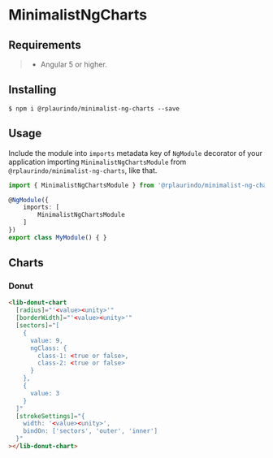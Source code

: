 # MinimalistNgCharts

## Requirements

>- Angular 5 or higher.

## Installing

	$ npm i @rplaurindo/minimalist-ng-charts --save

## Usage

Include the module into ```imports``` metadata key of ```NgModule``` decorator of your application importing ```MinimalistNgChartsModule``` from ```@rplaurindo/minimalist-ng-charts```, like that.

```typescript
import { MinimalistNgChartsModule } from '@rplaurindo/minimalist-ng-charts';

@NgModule({
    imports: [
        MinimalistNgChartsModule
    ]
})
export class MyModule() { }
```

## Charts

### Donut

```html
<lib-donut-chart
  [radius]="'<value><unity>'"
  [borderWidth]="'<value><unity>'"
  [sectors]="[
    {
      value: 9,
      ngClass: {
        class-1: <true or false>,
        class-2: <true or false>
      }
    },
    {
      value: 3
    }
  ]"
  [strokeSettings]="{
	width: '<value><unity>',
	bindOn: ['sectors', 'outer', 'inner']
  }"
></lib-donut-chart>
```

